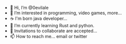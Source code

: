 - 👋 Hi, I’m @0evilale
- 👀 I’m interested in programming, video games, more...
- ☕ I'm born java developer...
- 🌱 I’m currently learning Rust and python.
- 💞️ Invitations to collaborate are accepted...
- 📫 How to reach me... email or twitter
